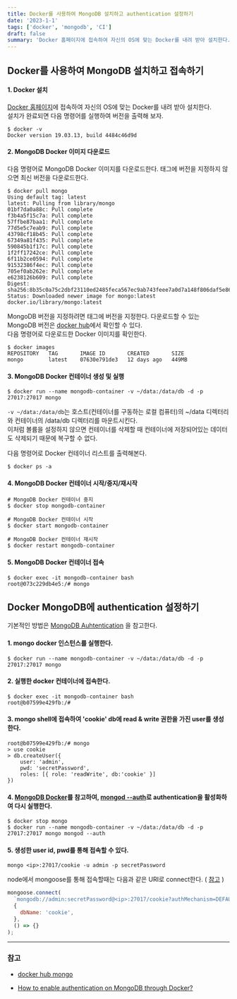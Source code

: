 ```yaml
---
title: Docker를 사용하여 MongoDB 설치하고 authentication 설정하기
date: '2023-1-1'
tags: ['docker', 'mongodb', 'CI']
draft: false
summary: 'Docker 홈페이지에 접속하여 자신의 OS에 맞는 Docker를 내려 받아 설치한다.'
---
```


## Docker를 사용하여 MongoDB 설치하고 접속하기

#### 1. Docker 설치

[Docker 홈페이지](https://www.docker.com/products/docker-desktop/)에 접속하여 자신의 OS에 맞는 Docker를 내려 받아 설치한다. <br />
설치가 완료되면 다음 명령어를 실행하여 버전을 출력해 보자.

```
$ docker -v
Docker version 19.03.13, build 4484c46d9d
```

#### 2. MongoDB Docker 이미지 다운로드

다음 명령어로 MongoDB Docker 이미지를 다운로드한다. 태그에 버전을 지정하지 않으면 최신 버전을 다운로드한다.

```
$ docker pull mongo
Using default tag: latest
latest: Pulling from library/mongo
01bf7da0a88c: Pull complete
f3b4a5f15c7a: Pull complete
57ffbe87baa1: Pull complete
77d5e5c7eab9: Pull complete
43798cf18b45: Pull complete
67349a81f435: Pull complete
590845b1f17c: Pull complete
1f2ff17242ce: Pull complete
6f11b2ce0594: Pull complete
91532386f4ec: Pull complete
705ef0ab262e: Pull complete
e6238126b609: Pull complete
Digest: sha256:8b35c0a75c2dbf23110ed2485feca567ec9ab743feee7a0d7a148f806daf5e86
Status: Downloaded newer image for mongo:latest
docker.io/library/mongo:latest
```

MongoDB 버전을 지정하려면 태그에 버전을 지정한다. 다운로드할 수 있는 MongoDB 버전은 [docker hub](https://hub.docker.com/_/mongo/?tab=tags)에서 확인할 수 있다. <br />
다음 명령어로 다운로드한 Docker 이미지를 확인한다.

```
$ docker images
REPOSITORY   TAG       IMAGE ID       CREATED       SIZE
mongo        latest    07630e791de3   12 days ago   449MB
```

#### 3. MongoDB Docker 컨테이너 생성 및 실행

```
$ docker run --name mongodb-container -v ~/data:/data/db -d -p 27017:27017 mongo
```

`-v ~/data:/data/db`는 호스트(컨테이너를 구동하는 로컬 컴퓨터)의 ~/data 디렉터리와 컨테이너의 /data/db 디렉터리를 마운트시킨다. <br />
이처럼 볼륨을 설정하지 않으면 컨테이너를 삭제할 때 컨테이너에 저장되어있는 데이터도 삭제되기 때문에 복구할 수 없다.

다음 명령어로 Docker 컨테이너 리스트를 출력해본다.

```
$ docker ps -a
```

#### 4. MongoDB Docker 컨테이너 시작/중지/재시작

```
# MongoDB Docker 컨테이너 중지
$ docker stop mongodb-container

# MongoDB Docker 컨테이너 시작
$ docker start mongodb-container

# MongoDB Docker 컨테이너 재시작
$ docker restart mongodb-container
```

#### 5. MongoDB Docker 컨테이너 접속

```
$ docker exec -it mongodb-container bash
root@073c229db4e5:/# mongo
```

## Docker MongoDB에 authentication 설정하기

기본적인 방법은 [MongoDB Auhtentication](https://www.mongodb.com/features/mongodb-authentication) 을 참고한다. <br />

#### 1. mongo docker 인스턴스를 실행한다.

```
$ docker run --name mongodb-container -v ~/data:/data/db -d -p 27017:27017 mongo
```

#### 2. 실행한 docker 컨테이너에 접속한다.

```
$ docker exec -it mongodb-container bash
root@b07599e429fb:/#
```

#### 3. mongo shell에 접속하여 'cookie' db에 read & write 권한을 가진 user를 생성한다.

```
root@b07599e429fb:/# mongo
> use cookie
> db.createUser({
    user: 'admin',
    pwd: 'secretPassword',
    roles: [{ role: 'readWrite', db:'cookie' }]
})
```

#### 4. [MongoDB Docker](https://hub.docker.com/_/mongo/?tab=tags)를 참고하여, [mongod --auth](https://www.mongodb.com/docs/manual/reference/program/mongod/#cmdoption-mongod-auth)로 authentication을 활성화하여 다시 실행한다.

```
$ docker stop mongo
$ docker run --name mongodb-container -v ~/data:/data/db -d -p 27017:27017 mongo mongod --auth
```

#### 5. 생성한 user id, pwd를 통해 접속할 수 있다.

```
mongo <ip>:27017/cookie -u admin -p secretPassword
```

node에서 mongoose를 통해 접속할때는 다음과 같은 URI로 connect한다. ( [참고](https://www.mongodb.com/community/forums/t/how-can-connect-to-mongo-db-authentication-by-node-js/124406) )

```js
mongoose.connect(
  `mongodb://admin:secretPassword@<ip>:27017/cookie?authMechanism=DEFAULT&authSource=cookie`,
  {
    dbName: 'cookie',
  },
  () => {}
);
```

---

### 참고

- [docker hub mongo](https://hub.docker.com/_/mongo?tab=description)

- [How to enable authentication on MongoDB through Docker?](https://stackoverflow.com/questions/34559557/how-to-enable-authentication-on-mongodb-through-docker)
